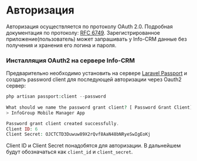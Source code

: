 # Авторизация
Авторизация осуществляется по протоколу OAuth 2.0. Подробная документация по протоколу: [RFC 6749](http://tools.ietf.org/html/rfc6749).
Зарегистрированное приложение(пользователь) может запрашивать у Info-CRM данные без получения и хранения его логина и пароля.

### Инсталляция OAuth2 на сервере Info-CRM
Предварительно необходимо установить на сервере [Laravel Passport](https://laravel.com/docs/5.3/passport#installation)
и создать password client для последующей авторизации через Oauth2 сервер:
```PHP
php artisan passport:client --password
 
What should we name the password grant client? [ Password Grant Client]:
> InfoGroup Mobile Manager App            

Password grant client created successfully.
Client ID: 6
Client Secret: OJCTCTD3Duwuw89X2rQvf8AaN48bNRyeSwIgEoKj
```
Client ID и Client Secret понадобятся для авторизации. В дальнейшем будут обозначаться как ```client_id``` и ```client_secret```.
